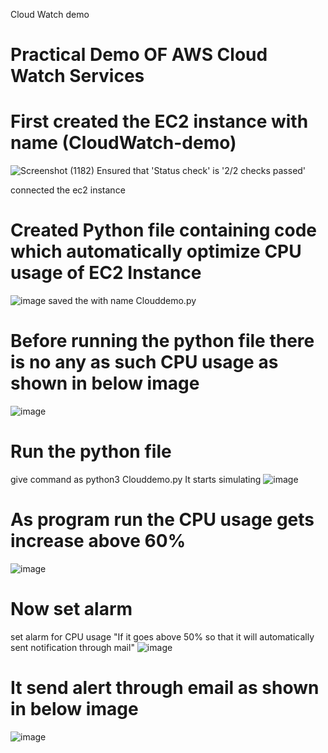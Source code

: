 Cloud Watch demo
# Practical Demo OF AWS Cloud Watch Services
# First created the EC2 instance with name (CloudWatch-demo)
![Screenshot (1182)](https://github.com/ShrutiGavali/AWS-CloudWatch/assets/122098190/b6c3bb27-493f-49b6-99e3-916cd7256fc6)
Ensured that 'Status check' is '2/2 checks passed'

connected the ec2 instance 
# Created Python file containing code which automatically optimize CPU usage of EC2 Instance
![image](https://github.com/ShrutiGavali/AWS-CloudWatch/assets/122098190/4cb4d300-f893-42d3-bab7-c225cc4f3df0)
saved the with name Clouddemo.py
# Before running the python file there is no any as such CPU usage as shown in below image
![image](https://github.com/ShrutiGavali/AWS-CloudWatch/assets/122098190/e26d38f7-5045-4556-a1b0-7833e686b56a)
# Run the python file 
give command as python3 Clouddemo.py 
It starts simulating 
![image](https://github.com/ShrutiGavali/AWS-CloudWatch/assets/122098190/21ea9a8e-9cf6-495c-918a-c0c7fabf21eb)
# As program run the CPU usage gets increase above 60%
![image](https://github.com/ShrutiGavali/AWS-CloudWatch/assets/122098190/fae44019-8c73-4d18-a311-16da9c466c0e)
# Now set alarm
set alarm for CPU usage "If it  goes above 50% so that it will automatically sent notification through mail" 
![image](https://github.com/ShrutiGavali/AWS-CloudWatch/assets/122098190/3f4780d6-5441-4aeb-a0fb-48aea24250f7)
# It send alert through email as shown in below image
![image](https://github.com/ShrutiGavali/AWS-CloudWatch/assets/122098190/7bd3de1a-9ccc-4d82-91df-d99222d57047)









